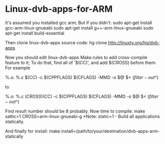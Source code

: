 # Linux-dvb-apps-for-ARM

It's assumed you installed gcc arm; But if you didn't: sudo apt-get install gcc-arm-linux-gnueabi sudo apt-get install g++-arm-linux-gnueabi sudo apt-get install build-essential

Then clone linux-dvb-apps source code:
  hg clone http://linuxtv.org/hg/dvb-apps
  
Now you should edit linux-dvb-apps Make.rules to add cross-compile feature to it; To do that, find all of '$(CC)', and add $(CROSS) before them.
For example

  %.o: %.c
	  $(CC) -c $(CPPFLAGS) $(CFLAGS) -MMD -o $@ $< $(filter-out %.h %.c,$^)
	
to

  %.o: %.c
	  $(CROSS)$(CC) -c $(CPPFLAGS) $(CFLAGS) -MMD -o $@ $< $(filter-out %.h %.c,$^)
	
Find result number should be 8 probably.
Now time to compile:
  make sattic=1 CROSS=arm-linux-gnueabi-g
*Note:
static=1          - Build all applications statically.

And finally for install:
  make install=/path/to/your/destination/dvb-apps-arm-statically
